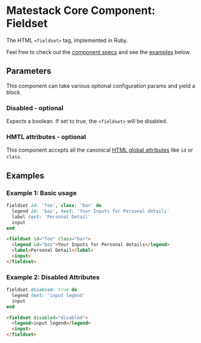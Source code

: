 # Matestack Core Component: Fieldset

The HTML `<fieldset>` tag, implemented in Ruby.

Feel free to check out the [component specs](/spec/usage/components/fieldset_spec.rb) and see the [examples](#examples) below.

## Parameters
This component can take various optional configuration params and yield a block.

### Disabled - optional
Expects a boolean. If set to true, the `<fieldset>` will be disabled.

### HMTL attributes - optional
This component accepts all the canonical [HTML global attributes](https://www.w3schools.com/tags/ref_standardattributes.asp) like `id` or `class`.

## Examples

### Example 1: Basic usage

```ruby
fieldset id: 'foo', class: 'bar' do
  legend id: 'baz', text: 'Your Inputs for Personal details'
  label text: 'Personal Detail'
  input 
end
```

```html
<fieldset id="foo" class="bar">
  <legend id="baz">Your Inputs for Personal details</legend>
  <label>Personal Detail</label>
  <input>
</fieldset>
```

### Example 2: Disabled Attributes

```ruby 
fieldset disabled: true do
  legend text: 'input legend'
  input
end
```

```html 
<fieldset disabled="disabled">
  <legend>input legend</legend>
  <input>
</fieldset>
```

